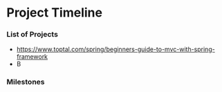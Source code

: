 # Project Timeline

### List of Projects
* https://www.toptal.com/spring/beginners-guide-to-mvc-with-spring-framework
* B

### Milestones

